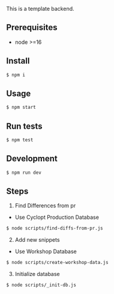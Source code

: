 This is a template backend.

## Prerequisites

- node >=16

## Install

```sh
$ npm i
```

## Usage

```sh
$ npm start
```

## Run tests

```sh
$ npm test
```

## Development

```sh
$ npm run dev
```

## Steps

1. Find Differences from pr

- Use Cyclopt Production Database
```sh
$ node scripts/find-diffs-from-pr.js
```

2. Add new snippets

- Use Workshop Database

```sh
$ node scripts/create-workshop-data.js
```

3. Initialize database
```sh
$ node scripts/_init-db.js
```

